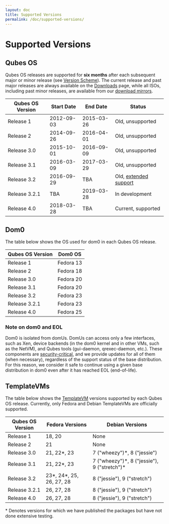 ```yaml
---
layout: doc
title: Supported Versions
permalink: /doc/supported-versions/
---
```


Supported Versions
==================

Qubes OS
--------
Qubes OS releases are supported for **six months** after each subsequent major
or minor release (see [Version Scheme]). The current release and past major
releases are always available on the [Downloads] page, while all ISOs, including
past minor releases, are available from our [download mirrors].

| Qubes OS Version | Start Date | End Date   | Status                  |
| ---------------- | ---------- | ---------- | ----------------------- |
| Release 1        | 2012-09-03 | 2015-03-26 | Old, unsupported        |
| Release 2        | 2014-09-26 | 2016-04-01 | Old, unsupported        |
| Release 3.0      | 2015-10-01 | 2016-09-09 | Old, unsupported        |
| Release 3.1      | 2016-03-09 | 2017-03-29 | Old, unsupported        |
| Release 3.2      | 2016-09-29 | TBA        | Old, [extended support] |
| Release 3.2.1    | TBA        | 2019-03-28 | In development          |
| Release 4.0      | 2018-03-28 | TBA        | Current, supported      |


Dom0
----
The table below shows the OS used for dom0 in each Qubes OS release.

| Qubes OS Version | Dom0 OS   |
| ---------------- | --------- |
| Release 1        | Fedora 13 |
| Release 2        | Fedora 18 |
| Release 3.0      | Fedora 20 |
| Release 3.1      | Fedora 20 |
| Release 3.2      | Fedora 23 |
| Release 3.2.1    | Fedora 23 |
| Release 4.0      | Fedora 25 |

### Note on dom0 and EOL ###

Dom0 is isolated from domUs. DomUs can access only a few interfaces,
such as Xen, device backends (in the dom0 kernel and in other VMs, such as the
NetVM), and Qubes tools (gui-daemon, qrexec-daemon, etc.). These components are
[security-critical], and we provide updates for all of them (when necessary),
regardless of the support status of the base distribution. For this reason, we
consider it safe to continue using a given base distribution in dom0 even after
it has reached EOL (end-of-life).

TemplateVMs
-----------
The table below shows the [TemplateVM] versions supported by each Qubes OS
release. Currently, only Fedora and Debian TemplateVMs are officially supported.

| Qubes OS Version | Fedora Versions            | Debian Versions                               |
| ---------------- | -------------------------- | --------------------------------------------- |
| Release 1        | 18, 20                     | None                                          |
| Release 2        | 21                         | None                                          |
| Release 3.0      | 21, 22\*, 23               | 7 ("wheezy")\*, 8 ("jessie")                  |
| Release 3.1      | 21, 22\*, 23               | 7 ("wheezy")\*, 8 ("jessie"), 9 ("stretch")\* |
| Release 3.2      | 23\*, 24\*, 25, 26, 27, 28 | 8 ("jessie"), 9 ("stretch")                   |
| Release 3.2.1    | 26, 27, 28                 | 8 ("jessie"), 9 ("stretch")                   |
| Release 4.0      | 26, 27, 28                 | 8 ("jessie"), 9 ("stretch")                   |

\* Denotes versions for which we have published the packages but have not done
extensive testing.


[Version Scheme]: /doc/version-scheme/
[Downloads]: /downloads/
[download mirrors]: /downloads/#mirrors
[security-critical]: /doc/security-critical-code/
[TemplateVM]: /doc/templates/
[extended support]: /news/2018/03/28/qubes-40/#the-past-and-the-future

